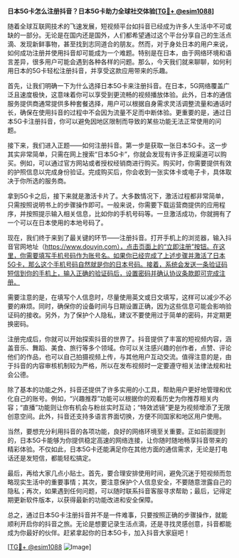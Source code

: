 **日本5G卡怎么注册抖音？日本5G卡助力全球社交体验[[TG💪+ @esim1088](https://t.me/s/esim1088)]**

随着全球互联网技术的飞速发展，短视频平台如抖音已经成为许多人生活中不可或缺的一部分。无论是在国内还是国外，人们都希望通过这个平台分享自己的生活点滴、发现新鲜事物，甚至找到志同道合的朋友。然而，对于身处日本的用户来说，如何成功注册并使用抖音却可能成为一个难题。特别是在日本，由于网络环境和语言差异，很多用户可能会遇到各种各样的问题。那么，今天我们就来聊聊，如何利用日本的5G卡轻松注册抖音，并享受这款应用带来的乐趣。

首先，让我们明确一下为什么选择日本5G卡来注册抖音。在日本，5G网络覆盖广泛且速度极快，这意味着你可以享受到更流畅的视频播放体验。此外，日本的通信服务提供商通常提供多种套餐选择，用户可以根据自身需求灵活调整流量和通话时长，确保在使用抖音的过程中不会因为流量不足而中断体验。更重要的是，通过日本5G卡注册抖音，你可以避免因地区限制而导致的某些功能无法正常使用的问题。

接下来，我们进入正题——如何注册抖音。第一步是获取一张日本5G卡。这一步其实非常简单，只需在网上搜索“日本5G卡”，你就会发现有许多正规渠道可以购买。例如，可以通过官方网站或者授权经销商进行购买。购买时，你需要提供有效的护照信息以完成身份验证。完成购买后，你会收到一张实体卡或电子卡，具体取决于你所选的服务商。

拿到5G卡之后，接下来就是激活卡片了。大多数情况下，激活过程都非常简单，只需按照说明书上的步骤操作即可。一般来说，你需要下载运营商提供的应用程序，并按照提示输入相关信息，比如你的手机号码等。一旦激活成功，你就拥有了一个可以在日本使用的本地号码了。

现在，我们终于来到了最关键的环节——注册抖音。打开手机上的浏览器，输入抖音官网地址（https://www.douyin.com），点击页面上的“立即注册”按钮。在这里，你需要填写手机号码作为账号名。如果你已经完成了上述步骤并激活了日本5G卡，那么这个手机号码自然就是你的日本号码。接着，系统会发送一条验证码短信到你的手机上，输入正确的验证码后，设置密码并确认协议条款即可完成注册。

需要注意的是，在填写个人信息时，尽量使用英文或日文填写，这样可以减少不必要的麻烦。同时，确保你的设备时间与日期设置正确，因为这些信息可能会影响验证码的接收。另外，为了保护个人隐私，建议不要使用过于简单的密码，并定期更换密码。

注册完成后，你就可以开始探索抖音的世界了。抖音提供了丰富的短视频内容，涵盖音乐、舞蹈、美食、旅行等多个领域。你可以关注感兴趣的创作者，点赞、评论他们的作品，也可以自己拍摄视频上传，与其他用户互动交流。值得注意的是，由于抖音的内容审核机制较为严格，所以在发布视频时一定要遵守相关法律法规和社会公德。

除了基本的功能之外，抖音还提供了许多实用的小工具，帮助用户更好地管理和优化自己的账号。例如，“兴趣推荐”功能可以根据你的观看历史为你推荐相关内容；“直播”功能则让你有机会与粉丝实时互动；“特效滤镜”更是为视频增添了无限创意空间。此外，抖音还支持多语言界面切换，方便不同国家和地区用户使用。

当然，要想充分利用抖音的各项功能，良好的网络环境至关重要。正如前面提到的，日本5G卡能够为你提供稳定高速的网络连接，让你随时随地畅享抖音带来的精彩体验。不仅如此，日本5G卡还能满足你在其他方面的通信需求，无论是打电话还是发短信，都能轻松搞定。

最后，再给大家几点小贴士。首先，要合理安排使用时间，避免沉迷于短视频而忽略现实生活中的重要事情；其次，要注意保护个人信息安全，不要随意泄露自己的隐私；再次，如果遇到任何问题，可以随时联系抖音客服寻求帮助；最后，记得定期更新软件版本，以获得最新的功能改进和安全保障。

总之，通过日本5G卡注册抖音并不是一件难事，只要按照正确的步骤操作，就能顺利开启你的抖音之旅。无论是想要记录生活点滴，还是寻找灵感创意，抖音都能成为你最好的伙伴。赶紧拿起你的日本5G卡，加入抖音大家庭吧！

[[TG💪+ @esim1088](https://t.me/s/esim1088) ![Image](https://i.postimg.cc/4NQfJmqS/Snipaste-2025-05-13-00-14-12.png)]